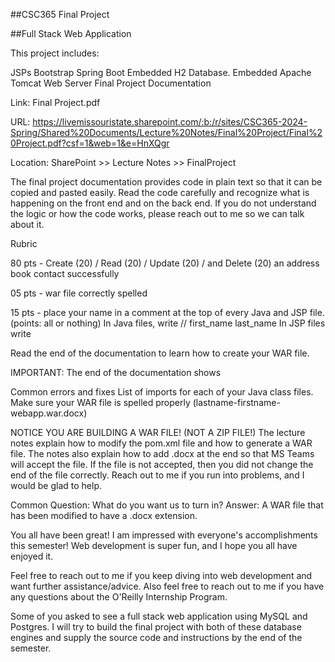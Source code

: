 ##CSC365 Final Project

##Full Stack Web Application



This project includes:

JSPs
Bootstrap
Spring Boot
Embedded H2 Database.
Embedded Apache Tomcat Web Server
Final Project Documentation 



Link: Final Project.pdf

URL: https://livemissouristate.sharepoint.com/:b:/r/sites/CSC365-2024-Spring/Shared%20Documents/Lecture%20Notes/Final%20Project/Final%20Project.pdf?csf=1&web=1&e=HnXQgr

Location: SharePoint >> Lecture Notes >> FinalProject

The final project documentation provides code in plain text so that it can be copied and pasted easily. Read the code carefully and recognize what is happening on the front end and on the back end. If you do not understand the logic or how the code works, please reach out to me so we can talk about it.

 

Rubric 

80 pts - Create (20) / Read (20) / Update (20) / and Delete (20) an address book contact successfully

05 pts - war file correctly spelled

15 pts - place your name in a comment at the top of every Java and JSP file. (points: all or nothing)
              In Java files, write        // first_name last_name
              In JSP files write          <!-- first_name, last_name  -->

Read the end of the documentation to learn how to create your WAR file.




IMPORTANT: The end of the documentation shows 

Common errors and fixes 
List of imports for each of your Java class files.
Make sure your WAR file is spelled properly (lastname-firstname-webapp.war.docx)

 

NOTICE YOU ARE BUILDING A WAR FILE! (NOT A ZIP FILE!) The lecture notes explain how to modify the pom.xml file and how to generate a WAR file. The notes also explain how to add .docx at the end so that MS Teams will accept the file. If the file is not accepted, then you did not change the end of the file correctly. Reach out to me if you run into problems, and I would be glad to help.

  

Common Question: What do you want us to turn in?
Answer: A WAR file that has been modified to have a .docx extension.


You all have been great! I am impressed with everyone's accomplishments this semester! Web development is super fun, and I hope you all have enjoyed it.

 

Feel free to reach out to me if you keep diving into web development and want further assistance/advice. Also feel free to reach out to me if you have any questions about the O'Reilly Internship Program. 



Some of you asked to see a full stack web application using MySQL and Postgres. I will try to build the final project with both of these database engines and supply the source code and instructions by the end of the semester.

  
